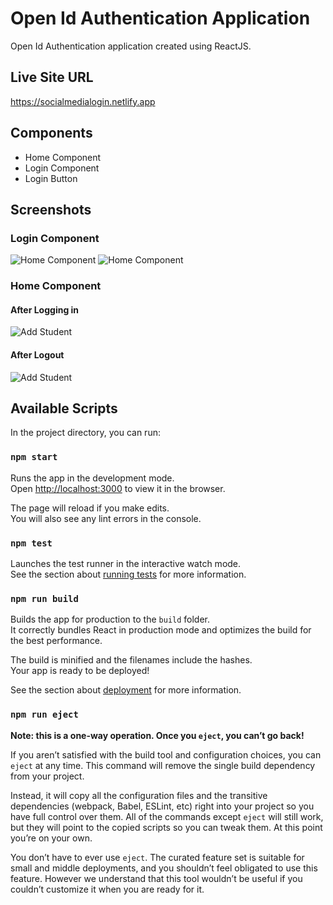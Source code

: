# Open Id Authentication Application

Open Id Authentication application created using ReactJS.


## Live Site URL

<https://socialmedialogin.netlify.app>

## Components

- Home Component
- Login Component
- Login Button
## Screenshots

### Login Component
![Home Component](https://firebasestorage.googleapis.com/v0/b/social-login-ty.appspot.com/o/Screenshot%20(468).png?alt=media&token=88f95591-9c26-4142-9fd6-e5553240fea3)
![Home Component](https://firebasestorage.googleapis.com/v0/b/social-login-ty.appspot.com/o/Screenshot%20(469).png?alt=media&token=ec8e08c5-2fb0-479c-937f-30ded8b5ee0b)

### Home Component

#### After Logging in
![Add Student](https://firebasestorage.googleapis.com/v0/b/social-login-ty.appspot.com/o/Screenshot%20(470).png?alt=media&token=caee56ca-4119-437e-be32-434e15fc9a37)
#### After Logout
![Add Student](https://firebasestorage.googleapis.com/v0/b/social-login-ty.appspot.com/o/Screenshot%20(471).png?alt=media&token=3e686fec-fbb8-4334-893d-7f48ec3f8bbc)

## Available Scripts

In the project directory, you can run:

### `npm start`

Runs the app in the development mode.\
Open [http://localhost:3000](http://localhost:3000) to view it in the browser.

The page will reload if you make edits.\
You will also see any lint errors in the console.

### `npm test`

Launches the test runner in the interactive watch mode.\
See the section about [running tests](https://facebook.github.io/create-react-app/docs/running-tests) for more information.

### `npm run build`

Builds the app for production to the `build` folder.\
It correctly bundles React in production mode and optimizes the build for the best performance.

The build is minified and the filenames include the hashes.\
Your app is ready to be deployed!

See the section about [deployment](https://facebook.github.io/create-react-app/docs/deployment) for more information.

### `npm run eject`

**Note: this is a one-way operation. Once you `eject`, you can’t go back!**

If you aren’t satisfied with the build tool and configuration choices, you can `eject` at any time. This command will remove the single build dependency from your project.

Instead, it will copy all the configuration files and the transitive dependencies (webpack, Babel, ESLint, etc) right into your project so you have full control over them. All of the commands except `eject` will still work, but they will point to the copied scripts so you can tweak them. At this point you’re on your own.

You don’t have to ever use `eject`. The curated feature set is suitable for small and middle deployments, and you shouldn’t feel obligated to use this feature. However we understand that this tool wouldn’t be useful if you couldn’t customize it when you are ready for it.

